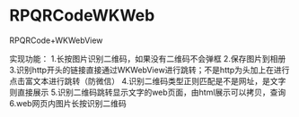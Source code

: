 # RPQRCodeWKWeb
RPQRCode+WKWebView

实现功能：
 1.长按图片识别二维码，如果没有二维码不会弹框
 2.保存图片到相册
 3.识别http开头的链接直接通过WKWebView进行跳转；不是http为头加上在进行点击富文本进行跳转（防微信）
 4.识别二维码类型正则匹配是不是网址，是文字则直接展示
 5.识别二维码跳转显示文字的web页面，由html展示可以拷贝，查询
 6.web网页内图片长按识别二维码
